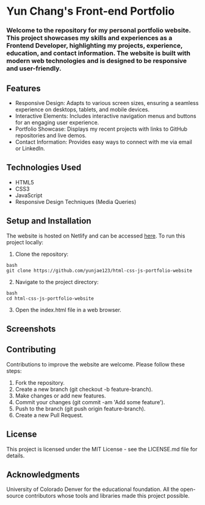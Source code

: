 # Yun Chang's Front-end Portfolio

### Welcome to the repository for my personal portfolio website. This project showcases my skills and experiences as a Frontend Developer, highlighting my projects, experience, education, and contact information. The website is built with modern web technologies and is designed to be responsive and user-friendly.

## Features
* Responsive Design: Adapts to various screen sizes, ensuring a seamless experience on desktops, tablets, and mobile devices.
* Interactive Elements: Includes interactive navigation menus and buttons for an engaging user experience.
* Portfolio Showcase: Displays my recent projects with links to GitHub repositories and live demos.
* Contact Information: Provides easy ways to connect with me via email or LinkedIn.

## Technologies Used
* HTML5
* CSS3
* JavaScript
* Responsive Design Techniques (Media Queries)

## Setup and Installation
The website is hosted on Netlify and can be accessed [here](https://jolly-phoenix-36c0bc.netlify.app/). To run this project locally:

1. Clone the repository:
```
bash
git clone https://github.com/yunjae123/html-css-js-portfolio-website
```

2. Navigate to the project directory:
```
bash
cd html-css-js-portfolio-website
```
3. Open the index.html file in a web browser.

## Screenshots

## Contributing
Contributions to improve the website are welcome. Please follow these steps:

1. Fork the repository.
2. Create a new branch (git checkout -b feature-branch).
3. Make changes or add new features.
4. Commit your changes (git commit -am 'Add some feature').
5. Push to the branch (git push origin feature-branch).
6. Create a new Pull Request.

## License
This project is licensed under the MIT License - see the LICENSE.md file for details.

## Acknowledgments
University of Colorado Denver for the educational foundation.
All the open-source contributors whose tools and libraries made this project possible.
